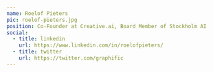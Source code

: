 ```yaml
---
name: Roelof Pieters
pic: roelof-pieters.jpg
position: Co-Founder at Creative.ai, Board Member of Stockholm AI
social:
  - title: linkedin
    url: https://www.linkedin.com/in/roelofpieters/
  - title: twitter
    url: https://twitter.com/graphific
---
```

